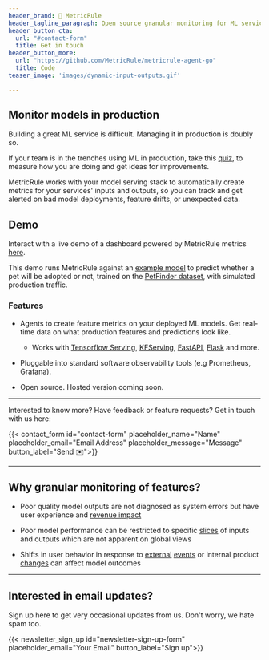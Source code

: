 ```yaml
---
header_brand: 📏 MetricRule
header_tagline_paragraph: Open source granular monitoring for ML services
header_button_cta:
  url: "#contact-form"
  title: Get in touch
header_button_more:
  url: "https://github.com/MetricRule/metricrule-agent-go"
  title: Code
teaser_image: 'images/dynamic-input-outputs.gif'

---
```


## Monitor models in production

Building a great ML service is difficult. Managing it in production is doubly so.

If your team is in the trenches using ML in production, take this
[quiz](https://mltestscore.metricrule.com), to measure how you are doing and get ideas for improvements.

MetricRule works with your model serving stack to automatically create metrics for your services' inputs and outputs, so you can track and get alerted on bad model deployments, feature drifts, or unexpected data.

## Demo

Interact with a live demo of a dashboard powered by MetricRule metrics [here](http://bit.ly/petfinder-dash).

This demo runs MetricRule against an [example model](https://www.tensorflow.org/tutorials/structured_data/preprocessing_layers) to predict whether a pet will be adopted or not, trained on the [PetFinder dataset](https://www.kaggle.com/c/petfinder-adoption-prediction), with simulated production traffic.

### Features

- Agents to create feature metrics on your deployed ML models. Get real-time data on what production features and predictions look like.
  - Works with [Tensorflow Serving](https://github.com/tensorflow/serving), [KFServing](https://github.com/kubeflow/kfserving), [FastAPI](https://fastapi.tiangolo.com/), [Flask](https://flask.palletsprojects.com/en/2.0.x/) and more.

- Pluggable into standard software observability tools (e.g Prometheus, Grafana).

- Open source. Hosted version coming soon.

***

Interested to know more? Have feedback or feature requests? Get in touch with us here:

{{< contact_form id="contact-form" placeholder_name="Name" placeholder_email="Email Address" placeholder_message="Message" button_label="Send ✉️">}}

***

## Why granular monitoring of features?

- Poor quality model outputs are not diagnosed as system errors but have user experience and [revenue impact](https://www.washingtonpost.com/technology/2019/07/18/uber-glitch-charges-passengers-times-normal-price-resulting-crosstown-fares-thousands-dollars/)

- Poor model performance can be restricted to specific [slices](https://www.snorkel.org/blog/slicing) of inputs and outputs which are not apparent on global views

- Shifts in user behavior in response to [external](https://www.technologyreview.com/2020/05/11/1001563/covid-pandemic-broken-ai-machine-learning-amazon-retail-fraud-humans-in-the-loop/) [events](https://fortune.com/2020/06/09/instacart-coronavirus-artificial-intelligence/) or internal product [changes](https://www.wired.com/2015/10/can-learn-epic-failure-google-flu-trends/) can affect model outcomes

***

## Interested in email updates?

Sign up here to get very occasional updates from us. Don't worry, we hate spam too.

{{< newsletter_sign_up id="newsletter-sign-up-form" placeholder_email="Your Email" button_label="Sign up">}}
